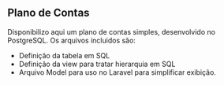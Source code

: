 ## Plano de Contas

Disponibilizo aqui um plano de contas simples, desenvolvido no PostgreSQL.
Os arquivos incluidos são:

- Definição da tabela em SQL
- Definição da view para tratar hierarquia em SQL
- Arquivo Model para uso no Laravel para simplificar exibição.

